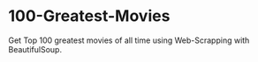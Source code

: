 # 100-Greatest-Movies
Get Top 100 greatest movies of all time using Web-Scrapping with BeautifulSoup.

